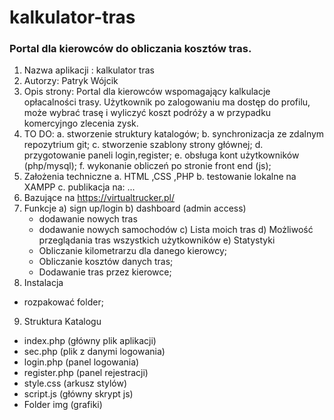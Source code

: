 # kalkulator-tras
### Portal dla kierowców do obliczania kosztów tras.

1. Nazwa aplikacji : kalkulator tras
2. Autorzy: Patryk Wójcik
3. Opis strony:
   Portal dla kierowców wspomagający kalkulacje opłacalności trasy.
   Użytkownik po zalogowaniu ma dostęp do profilu, może wybrać trasę i wyliczyć koszt podróży a w przypadku komercyjngo zlecenia zysk.
4. TO DO:
  a. stworzenie struktury katalogów;
  b. synchronizacja ze zdalnym repozytrium git;
  c. stworzenie szablony strony głównej;
  d. przygotowanie paneli login,register;
  e. obsługa kont użytkowników (php/mysql);
  f. wykonanie obliczeń po stronie front end (js);
5. Założenia techniczne
  a. HTML ,CSS ,PHP 
  b. testowanie lokalne na XAMPP
  c. publikacja na: ...
6. Bazujące na https://virtualtrucker.pl/
7. Funkcje
  a) sign up/login
  b) dashboard (admin access)
    - dodawanie nowych tras
    - dodawanie nowych samochodów
  c) Lista moich tras 
  d) Możliwość przeglądania tras wszystkich użytkowników
  e) Statystyki
    - Obliczanie kilometrarzu dla danego kierowcy;
    - Obliczanie kosztów danych tras;
    - Dodawanie tras przez kierowce;
8. Instalacja
  - rozpakować folder;
9. Struktura Katalogu
  - index.php (główny plik aplikacji)
  - sec.php (plik z danymi logowania)
  - login.php (panel logowania)
  - register.php (panel rejestracji)
  - style.css (arkusz stylów)
  - script.js (główny skrypt js)
  - Folder img (grafiki)
